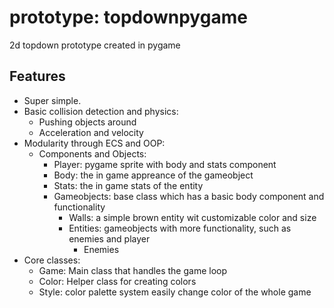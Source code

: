 # prototype: topdownpygame

2d topdown prototype created in pygame

## Features

- Super simple.
- Basic collision detection and physics:
    - Pushing objects around
    - Acceleration and velocity
- Modularity through ECS and OOP:
    - Components and Objects:
        - Player: pygame sprite with body and stats component
        - Body: the in game appreance of the gameobject
        - Stats: the in game stats of the entity 
        - Gameobjects: base class which has a basic body component and functionality
          - Walls: a simple brown entity wit customizable color and size
          - Entities: gameobjects with more functionality, such as enemies and player
            - Enemies
- Core classes:
    - Game: Main class that handles the game loop
    - Color: Helper class for creating colors
    - Style: color palette system
 easily change color of the whole game